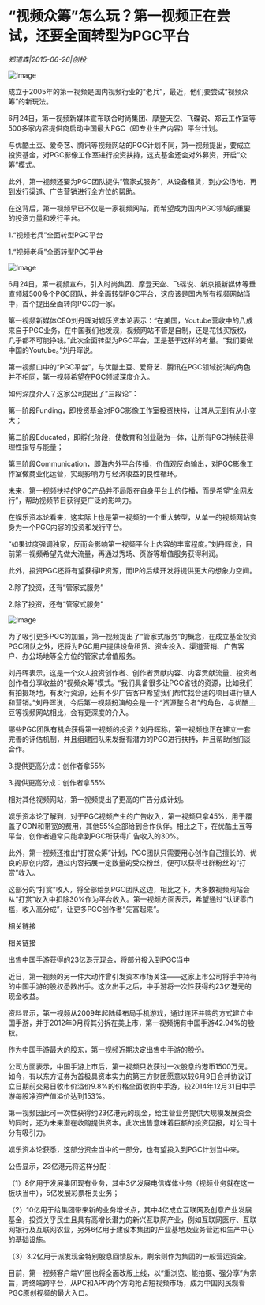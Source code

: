 # “视频众筹”怎么玩？第一视频正在尝试，还要全面转型为PGC平台

*郑道森|2015-06-26|创投*

![Image](http://si1.go2yd.com/get-image/0LKI0EiB6iO)

成立于2005年的第一视频是国内视频行业的“老兵”，最近，他们要尝试“视频众筹”的新玩法。

6月24日，第一视频新媒体宣布联合时尚集团、摩登天空、飞碟说、郑云工作室等500多家内容提供商启动中国最大PGC（即专业生产内容）平台计划。

与优酷土豆、爱奇艺、腾讯等视频网站的PGC计划不同，第一视频提出，要成立投资基金，对PGC影像工作室进行投资扶持，这支基金还会对外募资，开启“众筹”模式。

此外，第一视频还要为PGC团队提供“管家式服务”，从设备租赁，到办公场地，再到发行渠道、广告营销进行全方位的帮助。

在这背后，第一视频早已不仅是一家视频网站，而希望成为国内PGC领域的重要的投资力量和发行平台。

1.“视频老兵”全面转型PGC平台

1.“视频老兵”全面转型PGC平台

![Image](http://si1.go2yd.com/get-image/0LKI0C6wCOm)

6月24日，第一视频宣布，引入时尚集团、摩登天空、飞碟说、新京报新媒体等垂直领域500多个PGC团队，并全面转型PGC平台，这应该是国内所有视频网站当中，首个提出全面转向PGC的一家。

第一视频新媒体CEO刘丹晖对娱乐资本论表示：“在美国，Youtube营收中的八成来自于PGC业务，在中国我们也发现，视频网站不管是自制，还是花钱买版权，几乎都不可能挣钱。”此次全面转型为PGC平台，正是基于这样的考量。“我们要做中国的Youtube。”刘丹晖说。

第一视频口中的“PGC平台”，与优酷土豆、爱奇艺、腾讯在PGC领域扮演的角色并不相同，第一视频希望在PGC领域深度介入。

如何深度介入？这家公司提出了“三段论”：

第一阶段Funding，即投资基金对PGC影像工作室投资扶持，让其从无到有从小变大；

第二阶段Educated，即孵化阶段，使教育和创业融为一体，让所有PGC持续获得理性指导与能量；

第三阶段Communication，即海内外平台传播，价值观反向输出，对PGC影像工作室做商业化运营，实现影响力与经济收益的良性循环。

未来，第一视频扶持的PGC产品并不局限在自身平台上的传播，而是希望“全网发行”，帮助视频节目获得更广泛的影响力。

在娱乐资本论看来，这实际上也是第一视频的一个重大转型，从单一的视频网站变身为一个PGC内容的投资和发行平台。

“如果过度强调独家，反而会影响第一视频平台上内容的丰富程度。”刘丹晖说，目前第一视频希望先做大流量，再通过秀场、页游等增值服务获得利润。

此外，投资PGC还将有望获得IP资源，而IP的后续开发将提供更大的想象力空间。

2.除了投资，还有“管家式服务”

2.除了投资，还有“管家式服务”

![Image](http://si1.go2yd.com/get-image/0LKI0HfKowS)

为了吸引更多PGC的加盟，第一视频提出了“管家式服务”的概念，在成立基金投资PGC团队之外，还将为PGC用户提供设备租赁、资金投入、渠道营销、广告客户、办公场地等全方位的管家式增值服务。

刘丹晖表示，这是一个众人投资创作者、创作者贡献内容、内容贡献流量、投资者创作者分享收益的“视频众筹”模式。“我们具备很多让PGC省钱的资源，比如我们有拍摄场地，有发行资源，还有不少广告客户希望我们帮忙找合适的项目进行植入和营销。”刘丹晖说，今后第一视频扮演的会是一个“资源整合者”的角色，与优酷土豆等视频网站相比，会有更深度的介入。

哪些PGC团队有机会获得第一视频的投资？刘丹晖称，第一视频也正在建立一套完善的评估机制，并且组建团队来发掘有潜力的PGC进行扶持，并且帮助他们谈合作。

3.提供更高分成：创作者拿55%

3.提供更高分成：创作者拿55%

相对其他视频网站，第一视频提出了更高的广告分成计划。

娱乐资本论了解到，对于PGC视频产生的广告收入，第一视频只拿45%，用于覆盖了CDN和带宽的费用，其他55%全部给到合作伙伴。相比之下，在优酷土豆等平台，创作者通常只能拿到PGC所获得广告收入的30%。

此外，第一视频还推出“打赏众筹”计划，PGC团队只需要用心创作自己擅长的、优良的原创内容，通过内容拓展一定数量的受众粉丝，便可以获得社群粉丝的“打赏”收入。

这部分的“打赏”收入，将全部给到PGC团队这边，相比之下，大多数视频网站会从“打赏”收入中扣除30%作为平台收入。第一视频方面表示，希望通过“认证零门槛，收入高分成”，让更多PGC创作者“先富起来”。

相关链接

相关链接

出售中国手游获得的23亿港元现金，将部分投入到PGC当中

近日，第一视频的另一件大动作曾引发资本市场关注——这家上市公司将手中持有的中国手游的股权悉数出手。这次出手之后，中手游将一次性获得约23亿港元的现金收益。

资料显示，第一视频从2009年起陆续布局手机游戏，通过连环并购的方式建立中国手游，并于2012年9月将其分拆在美上市，第一视频拥有中国手游42.94%的股权。

作为中国手游最大的股东，第一视频近期决定出售中手游的股份。

公司方面表示，中国手游上市后，第一视频只收获过一次股息约港币1500万元。如今，有以东方证券为首极具资本实力的第三方财团愿意以较6月9日合并协议订立日期前交易日收市价溢价9.8%的价格全面收购中手游，较2014年12月31日中手游每股净资产值溢价达到153%。

第一视频因此可一次性获得约23亿港元的现金，给主营业务提供大规模发展资金的同时，还为未来潜在收购提供资本。此次出售意味着巨额的投资回报，对公司十分有吸引力。

娱乐资本论获悉，这部分资金当中的一部分，也有望投入到PGC计划当中来。

公告显示，23亿港元将这样分配：

（1）8亿用于发展集团现有业务，其中3亿发展电信媒体业务（视频业务就在这一板块当中），5亿发展彩票相关业务；

（2）10亿用于给集团带来新的业务增长点，其中4亿成立互联网及创意产业发展基金，投资关乎民生且具有高增长潜力的新兴互联网产业，例如互联网医疗、互联网银行及互联网农业，另外6亿用于建设本集团的产业基地及业务营运和生产中心的基础设施。

（3）3.2亿用于派发现金特别股息回馈股东，剩余则作为集团的一般营运资金。

目前，第一视频客户端V1圈也将全面改版上线，以“重浏览、能拍摄、强分享”为宗旨，跨终端跨平台，从PC和APP两个方向抢占短视频市场，成为中国网民观看PGC原创视频的最大入口。

